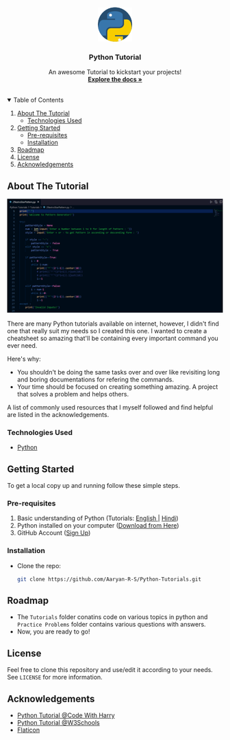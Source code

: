 <!-- PROJECT LOGO -->
<br />
<p align="center">
  <a href="https://github.com/Aaryan-R-S/Python-Tutorials">
    <img src="readme-images/logo.png" alt="Logo" width="80" height="80">
  </a>

  <h3 align="center">Python Tutorial</h3>

  <p align="center">
    An awesome Tutorial to kickstart your projects!
    <br />
    <a href="https://github.com/Aaryan-R-S/BeautifulSoup-Cheatsheet"><strong>Explore the docs »</strong></a>
    <br />
    <br />
</p>



<!-- TABLE OF CONTENTS -->
<details open="open">
  <summary>Table of Contents</summary>
  <ol>
    <li>
      <a href="#about-the-tutorial">About The Tutorial</a>
      <ul>
        <li><a href="#technologies-used">Technologies Used</a></li>
      </ul>
    </li>
    <li>
      <a href="#getting-started">Getting Started</a>
      <ul>
        <li><a href="#pre-requisites">Pre-requisites</a></li>
        <li><a href="#installation">Installation</a></li>
      </ul>
    </li>
    <li><a href="#roadmap">Roadmap</a></li>
    <li><a href="#license">License</a></li>
    <li><a href="#acknowledgements">Acknowledgements</a></li>
  </ol>
</details>



<!-- ABOUT THE PROJECT -->
## About The Tutorial

![Product Name Screen Shot][product-screenshot]

There are many Python tutorials available on internet, however, I didn't find one that really suit my needs so I created this  one. I wanted to create a cheatsheet so amazing that'll be containing every important command you ever need.

Here's why:
* You shouldn't be doing the same tasks over and over like revisiting long and boring documentations for refering the commands.
* Your time should be focused on creating something amazing. A project that solves a problem and helps others.



A list of commonly used resources that I myself followed and find helpful are listed in the acknowledgements.

### Technologies Used
* [Python](https://www.python.org/)



<!-- GETTING STARTED -->
## Getting Started

To get a local copy up and running follow these simple steps.

### Pre-requisites

1. Basic understanding of Python (Tutorials: [English ](https://youtu.be/_uQrJ0TkZlc)| [Hindi](https://youtu.be/gfDE2a7MKjA))
2. Python installed on your computer ([Download from Here](https://www.python.org/downloads/))
3. GitHub Account ([Sign Up](https://github.com))

### Installation

- Clone the repo:
   ```sh
   git clone https://github.com/Aaryan-R-S/Python-Tutorials.git
   ```

<!-- ROADMAP -->
## Roadmap

- The `Tutorials` folder conatins code on various topics in python and `Practice Problems` folder contains various questions with answers.
- Now, you are ready to go!


<!-- LICENSE -->
## License

Feel free to clone this repository and use/edit it according to your needs.
<br>
See `LICENSE` for more information.


<!-- ACKNOWLEDGEMENTS -->
## Acknowledgements
* [Python Tutorial @Code With Harry](https://www.youtube.com/playlist?list=PLu0W_9lII9agICnT8t4iYVSZ3eykIAOME)
* [Python Tutorial @W3Schools](https://www.w3schools.com/python/default.asp)
* [Flaticon](https://flaticon.com)


<!-- MARKDOWN LINKS & IMAGES -->
[product-screenshot]: readme-images/screenshot.png
